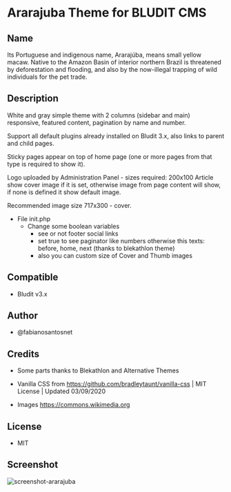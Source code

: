 # Ararajuba Theme for BLUDIT CMS

## Name
Its Portuguese and indigenous name, Ararajúba, means small yellow macaw. Native to the Amazon Basin of interior northern Brazil is threatened by deforestation and flooding, and also by the now-illegal trapping of wild individuals for the pet trade.

## Description
White and gray simple theme with 2 columns (sidebar and main) responsive, featured content, pagination by name and number.

 Support all default plugins already installed on Bludit 3.x, also links to parent and child pages.
 
 Sticky pages appear on top of home page (one or more pages from that type is required to show it).
 
 Logo uploaded by Administration Panel - sizes required: 200x100
 Article show cover image if it is set, otherwise image from page content will show, if none is defined it show default image.
 
 Recommended image size 717x300 - cover.

- File init.php
   - Change some boolean variables 
      - see or not footer social links 
      - set true to see paginator like numbers otherwise this texts: before, home, next (thanks to blekathlon theme)
      - also you can custom size of Cover and Thumb images

## Compatible 
- Bludit v3.x

## Author
- @fabianosantosnet

## Credits
- Some parts thanks to Blekathlon and Alternative Themes

- Vanilla CSS from https://github.com/bradleytaunt/vanilla-css | MIT License | Updated 03/09/2020
	
- Images 
   https://commons.wikimedia.org

## License
- MIT

## Screenshot
![screenshot-ararajuba](https://raw.githubusercontent.com/bludit-themes/ararajuba/master/screenshot.png)

